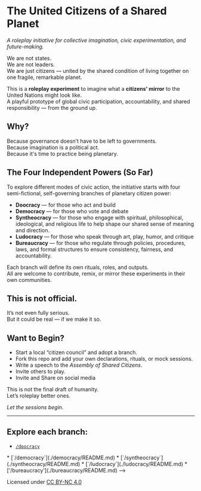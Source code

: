 # The United Citizens of a Shared Planet
*A roleplay initiative for collective imagination, civic experimentation, and future-making.*

We are not states.  
We are not leaders.  
We are just citizens — united by the shared condition of living together on one fragile, remarkable planet.

This is a **roleplay experiment** to imagine what a **citizens’ mirror** to the United Nations might look like.  
A playful prototype of global civic participation, accountability, and shared responsibility — from the ground up.

## Why?

Because governance doesn’t have to be left to governments.  
Because imagination is a political act.  
Because it's time to practice being planetary.

## The Four Independent Powers (So Far)

To explore different modes of civic action, the initiative starts with four semi-fictional, self-governing branches of planetary citizen power:

- **Doocracy** — for those who act and build  
- **Democracy** — for those who vote and debate  
- **Syntheocracy** — for those who engage with spiritual, philosophical, ideological, and religious life to help shape our shared sense of meaning and direction.  
- **Ludocracy** — for those who speak through art, play, humor, and critique
- **Bureaucracy** — for those who regulate through policies, procedures, laws, and formal structures to ensure consistency, fairness, and accountability.

Each branch will define its own rituals, roles, and outputs.  
All are welcome to contribute, remix, or mirror these experiments in their own communities.

## This is not official.  
It’s not even fully serious.  
But it could be real — if we make it so.

## Want to Begin?

- Start a local “citizen council” and adopt a branch.
- Fork this repo and add your own declarations, rituals, or mock sessions.
- Write a speech to the *Assembly of Shared Citizens*.
- Invite others to play.
- Invite and Share on social media

This is not the final draft of humanity.  
Let’s roleplay better ones.

*Let the sessions begin.*

---

## Explore each branch:  
* [`/doocracy`](./doocracy/README.md)
<!-->
* [`/democracy`](./democracy/README.md)  
* [`/syntheocracy`](./syntheocracy/README.md)  
* [`/ludocracy`](./ludocracy/README.md)
* ['/bureaucracy'](./bureaucracy/README.md)
-->

Licensed under [CC BY-NC 4.0](https://creativecommons.org/licenses/by-nc/4.0/)
